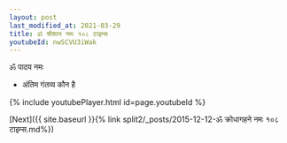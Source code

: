 ```yaml
---
layout: post
last_modified_at: 2021-03-29
title: ॐ श्रीशाय नमः १०८ टाइम्स
youtubeId: nwSCVU3iWak
---
```

 
 
 ॐ पादय नमः  
 
 -  अंतिम गंतव्य कौन है 
 
  
 
  
 
 
 
 
 
 


{% include youtubePlayer.html id=page.youtubeId %}
 
[Next]({{ site.baseurl }}{% link  split2/_posts/2015-12-12-ॐ क्रोधागहने नमः १०८ टाइम्स.md%})
 
